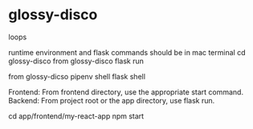 # glossy-disco
loops

runtime environment and flask commands should be in mac terminal cd glossy-disco
from glossy-disco
flask run

from glossy-dicso
pipenv shell
flask shell


Frontend: From  frontend directory, use the appropriate start command.
Backend: From project root or the app directory, use flask run.

cd app/frontend/my-react-app
npm start


